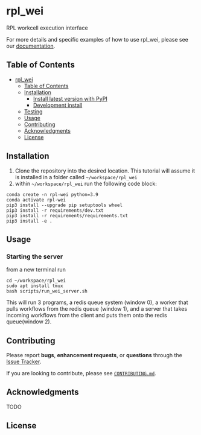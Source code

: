 # rpl_wei

<!-- TODO: Add badges -->
<!-- [![PyPI version](https://badge.fury.io/py/mdlearn.svg)](https://badge.fury.io/py/mdlearn) -->
<!-- [![Documentation Status](https://readthedocs.org/projects/mdlearn/badge/?version=latest)](https://mdlearn.readthedocs.io/en/latest/?badge=latest) -->

RPL workcell execution interface

For more details and specific examples of how to use rpl_wei, please see our [documentation](https://rpl-wei.readthedocs.io/en/latest/).

## Table of Contents
- [rpl_wei](#rpl_wei)
  - [Table of Contents](#table-of-contents)
  - [Installation](#installation)
    - [Install latest version with PyPI](#install-latest-version-with-pypi)
    - [Development install](#development-install)
  - [Testing](#testing)
  - [Usage](#usage)
  - [Contributing](#contributing)
  - [Acknowledgments](#acknowledgments)
  - [License](#license)

## Installation
 1. Clone the repository into the desired location. This tutorial will assume it is installed in a folder called `~/workspace/rpl_wei`
 2. within `~/workspace/rpl_wei` run the following code block: 

```
conda create -n rpl-wei python=3.9
conda activate rpl-wei
pip3 install --upgrade pip setuptools wheel
pip3 install -r requirements/dev.txt
pip3 install -r requirements/requirements.txt
pip3 install -e .
```


## Usage

### Starting the server

from a new terminal run
```
cd ~/workspace/rpl_wei 
sudo apt install tmux
bash scripts/run_wei_server.sh
```

This will run 3 programs, a redis queue system (window 0), a worker that pulls workflows from the redis queue (window 1), and a server that takes incoming workflows from the client and puts them onto the redis queue(window 2).  

## Contributing

Please report **bugs**, **enhancement requests**, or **questions** through the [Issue Tracker](https://github.com/AD-SDL/rpl_wei/issues).

If you are looking to contribute, please see [`CONTRIBUTING.md`](https://github.com/AD-SDL/rpl_wei/blob/main/CONTRIBUTING.md).


## Acknowledgments

TODO

## License

<!-- rpl_wei has a TODO license, as seen in the [LICENSE](https://github.com/ramanathanlab/mdlearn/blob/main/LICENSE) file. -->
